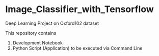 # Image_Classifier_with_Tensorflow
Deep Learning Project on Oxford102 dataset

This repository contains 
1. Development Notebook
2. Python Script (Application) to be executed via Command Line
